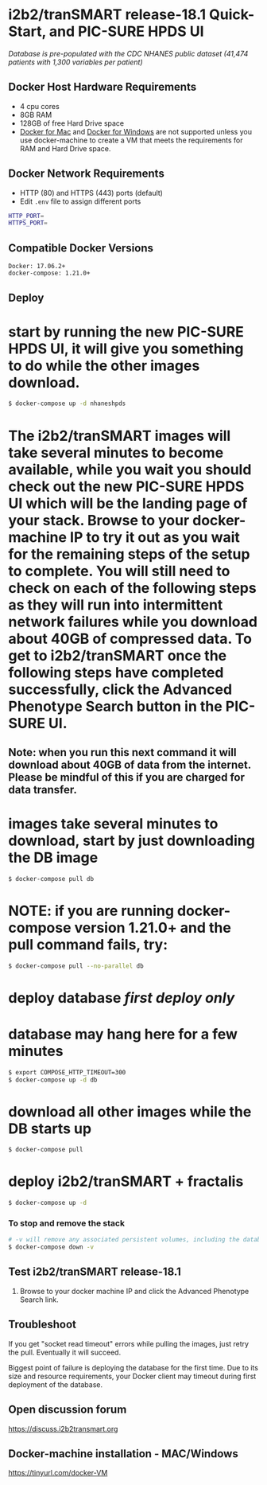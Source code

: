 # i2b2/tranSMART release-18.1 Quick-Start, and PIC-SURE HPDS UI

_Database is pre-populated with the CDC NHANES public dataset (41,474 patients with 1,300 variables per patient)_

## Docker Host Hardware Requirements

-   4 cpu cores
-   8GB RAM
-   128GB of free Hard Drive space
-   [Docker for Mac](https://docs.docker.com/docker-for-mac) and [Docker for Windows](https://docs.docker.com/docker-for-windows/) are not supported unless you use docker-machine to create a VM that meets the requirements for RAM and Hard Drive space.

## Docker Network Requirements

-   HTTP (80) and HTTPS (443) ports (default)
-   Edit `.env` file to assign different ports

```bash
HTTP_PORT=
HTTPS_PORT=
```

## Compatible Docker Versions

    Docker: 17.06.2+
    docker-compose: 1.21.0+

## Deploy


# start by running the new PIC-SURE HPDS UI, it will give you something to do while the other images download.
```bash
$ docker-compose up -d nhaneshpds
```

# The i2b2/tranSMART images will take several minutes to become available, while you wait you should check out the new PIC-SURE HPDS UI which will be the landing page of your stack. Browse to your docker-machine IP to try it out as you wait for the remaining steps of the setup to complete. You will still need to check on each of the following steps as they will run into intermittent network failures while you download about 40GB of compressed data. To get to i2b2/tranSMART once the following steps have completed successfully, click the Advanced Phenotype Search button in the PIC-SURE UI.

## Note: when you run this next command it will download about 40GB of data from the internet. Please be mindful of this if you are charged for data transfer.

# images take several minutes to download, start by just downloading the DB image
```bash
$ docker-compose pull db
```

# NOTE: if you are running docker-compose version 1.21.0+ and the pull command fails, try:
```bash
$ docker-compose pull --no-parallel db
```

# deploy database *first deploy only*
# database may hang here for a few minutes
```bash
$ export COMPOSE_HTTP_TIMEOUT=300
$ docker-compose up -d db
```

# download all other images while the DB starts up
```bash
$ docker-compose pull
```

# deploy i2b2/tranSMART + fractalis
```bash
$ docker-compose up -d
```

### To stop and remove the stack

```bash
# -v will remove any associated persistent volumes, including the database, with the stack
$ docker-compose down -v
```

## Test i2b2/tranSMART release-18.1

1.  Browse to your docker machine IP and click the Advanced Phenotype Search link.

## Troubleshoot

If you get "socket read timeout" errors while pulling the images, just retry the pull. Eventually it will succeed.

Biggest point of failure is deploying the database for the first time. Due to its size and resource requirements, your Docker client may timeout during first deployment of the database.

## Open discussion forum
https://discuss.i2b2transmart.org

## Docker-machine installation - MAC/Windows
https://tinyurl.com/docker-VM
